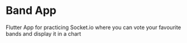 # Band App
Flutter App for practicing Socket.io where you can vote your favourite bands and display it in a chart
